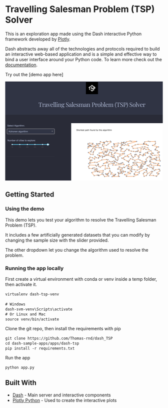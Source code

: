
# Travelling Salesman Problem (TSP) Solver

This is an exploration app made using the Dash interactive Python framework developed by [Plotly](https://plot.ly/).

Dash abstracts away all of the technologies and protocols required to build an interactive web-based application and is a simple and effective way to bind a user interface around your Python code. To learn more check out the [documentation](https://plot.ly/dash).

Try out the [demo app here]

![alt text](images/screenshot.png "Screenshot")


## Getting Started
### Using the demo
This demo lets you test your algorithm to resolve the Travelling Salesman Problem (TSP). 

It includes a few artificially generated datasets that you can modify by changing the sample size with the slider provided.

The other dropdown let you change the algorithm used to resolve the problem.

### Running the app locally

First create a virtual environment with conda or venv inside a temp folder, then activate it.

```
virtualenv dash-tsp-venv

# Windows
dash-svm-venv\Scripts\activate
# Or Linux and Mac
source venv/bin/activate
```

Clone the git repo, then install the requirements with pip
```
git clone https://github.com/Thomas-rnd/dash_TSP
cd dash-sample-apps/apps/dash-tsp
pip install -r requirements.txt
```

Run the app
```
python app.py
```

## Built With
* [Dash](https://dash.plot.ly/) - Main server and interactive components
* [Plotly Python](https://plot.ly/python/) - Used to create the interactive plots
